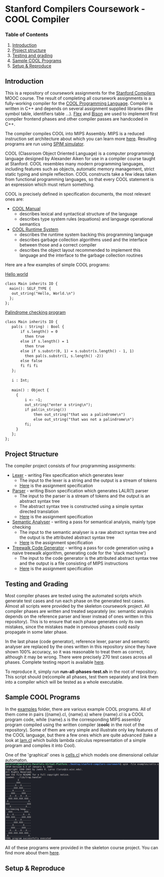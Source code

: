 # Stanford Compilers Coursework - COOL Compiler
### Table of Contents

1. [Introduction](#introduction)
2. [Project structure](#project-structure)
3. [Testing and grading](#testing-and-grading)
4. [Sample COOL Programs](#sample-cool-programs)
5. [Setup & Reproduce](#setup-&-reproduce)

## Introduction
This is a repository of coursework assignments for the [Stanford Compilers](https://online.stanford.edu/courses/soe-ycscs1-compilers) MOOC course.
The result of completing all coursework assignments is a fully-working compiler for the [COOL Programming Language](http://theory.stanford.edu/~aiken/software/cool/cool.html). Compiler is written in C++ and depends on several assignment supplied libraries (like symbol table, identifiers table ...). [Flex](https://github.com/westes/flex) and [Bison](https://www.gnu.org/software/bison) are used to implement first compiler frontend phases and other compiler passes are handcoded in C++.

The compiler compiles COOL into MIPS Assembly. MIPS is a reduced instruction set architecture about which you can learn more [here](https://en.wikipedia.org/wiki/MIPS_architecture).
Resulting programs are run using [SPIM simulator](http://spimsimulator.sourceforge.net/).

COOL (Classroom Object Oriented Language) is a computer programming language designed by Alexander Aiken for use in a compiler course taught at Stanford.
COOL resembles many modern programming languages, including features such as objects, automatic memory management, strict static typing and simple reflection.
COOL constructs take a few ideas taken from functional programming languages, so that every COOL statement is an expression which must return something.

COOL is precisely defined in specification documents, the most relevant ones are:
  * [COOL Manual](http://theory.stanford.edu/~aiken/software/cool/cool-manual.pdf)
    * describes lexical and syntactical structure of the language
    * describes type system rules (equations) and language operational semantics
  * [COOL Runtime System](https://theory.stanford.edu/~aiken/software/cooldist/handouts/cool-runtime.pdf)
    * describes the runtime system backing this programming language
    * describes garbage collection algorithms used and the interface between those and a correct compiler
    * describes the object layout recommended to implement this language and the interface to the garbage collection routines
    
 Here are a few examples of simple COOL programs:
 
 [Hello world](./examples/hello_world.cl)
 ``` cool
 class Main inherits IO {
   main(): SELF_TYPE {
	out_string("Hello, World.\n")
   };
};
 ```
 
 [Palindrome checking program](./examples/palindrome.cl)
 ``` cool
 class Main inherits IO {
    pal(s : String) : Bool {
	    if s.length() = 0 
          then true
	    else if s.length() = 1 
          then true
	    else if s.substr(0, 1) = s.substr(s.length() - 1, 1) 
          then pal(s.substr(1, s.length() -2))
	    else false
	    fi fi fi
    };

    i : Int;

    main() : Object {
      {
          i <- ~1;
          out_string("enter a string\n");
          if pal(in_string())
              then out_string("that was a palindrome\n")
              else out_string("that was not a palindrome\n")
          fi;
      }
    };
};

 ```
 
 ## Project Structure
 The compiler project consists of four programming assignments:
 * [Lexer](./assignments/PA2/cool.flex) - writing Flex specification which generates lexer
 	* The input to the lexer is a string and the output is a stream of tokens
 	* [Here](./handouts/PA2.pdf) is the assignment specification 
 * [Parser](./assignments/PA3/cool.y) - writing Bison specification which generates LALR(1) parser
  	* The input to the parser is a stream of tokens and the output is an abstract syntax tree
	* The abstract syntax tree is constructed using a simple syntax directed translation
 	* [Here](./handouts/PA3.pdf) is the assignment specification 
 * [Semantic Analyser](./assignments/PA4/semant.cc) - writing a pass for semantical analysis, mainly type checking
 	* The input to the semantic analyser is a raw abstract syntax tree and the output is the attributed abstract syntax tree
  	* [Here](./handouts/PA4.pdf) is the assignment specification 
 * [Treewalk Code Generator](./assignments/PA5/cgen.cc) - writing a pass for code generation using a naive treewalk algorithm, generating code for the 'stack machine')
 	* The input to the code generator is the attributed abstract syntax tree and the output is a file consisting of MIPS instructions
 	* [Here](./handouts/PA5.pdf) is the assignment specification 
	
## Testing and Grading
Most compiler phases are tested using the automated scripts which generate test cases and run each phase on the generated test cases. Almost all scripts were provided by the skeleton coursework project. All compiler phases are written and treated separately (ex: semantic analysis depends on the reference parser and lexer instead of ones written in this repository). This is to ensure that each phase generates only its own mistakes, since the mistakes made in previous phases could easily propagate in some later phase. 

In the last phase (code generator), reference lexer, parser and semantic analyser are replaced by the ones written in this repository since they have shown 100% accuracy, so it was reasonable to treat them as correct, although it may be wrong. There were precisely 270 test cases across all phases.
Complete testing report is available [here](https://github.com/gboduljak/stanford-compilers-coursework/blob/master/all-phases-test.out).

To reproduce it, simply run **run-all-phases-test.sh** in the root of repository. This script should (re)compile all phases, test them separately and link them into a compiler which will be tested as a whole executable.

## Sample COOL Programs
In the [examples](./examples) folder, there are various example COOL programs. All of them come in pairs ({name}.cl, {name}.s) where {name}.cl is a COOL program code, while {name}.s is the corresponding MIPS assembly program compiled using the written compiler (**coolc** in the root of the repository). 
Some of them are very simple and illustrate only key features of the COOL language, but there a few ones which are quite advanced (take a look at [lam.cl](./examples/lam.cl) which builds lambda calculus representation of a simple program and compiles it into Cool). 

One of the 'graphical' ones is [cells.cl](./examples/cells.cl) which models one dimensional cellular automaton.
![cells.cl](./readme-resources/cellular-automaton.png)

All of these programs were provided in the skeleton course project. You can find more about them [here](./examples/README). 

## Setup & Reproduce

